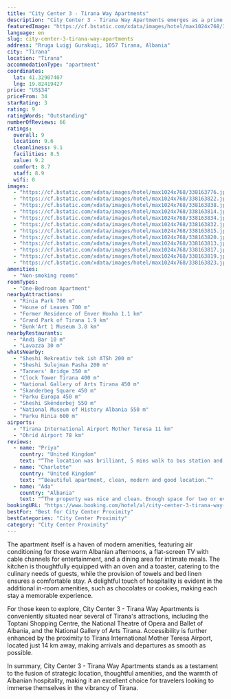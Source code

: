 ```yaml
---
title: "City Center 3 - Tirana Way Apartments"
description: "City Center 3 - Tirana Way Apartments emerges as a prime choice for travelers seeking the perfect blend of comfort and convenience in the heart of Tirana."
featuredImage: "https://cf.bstatic.com/xdata/images/hotel/max1024x768/338163776.jpg?k=363ffc511f653d127b55886a268490754905c3f692a7c813e2e86b5f9284f7d2&o=&hp=1"
language: en
slug: city-center-3-tirana-way-apartments
address: "Rruga Luigj Gurakuqi, 1057 Tirana, Albania"
city: "Tirana"
location: "Tirana"
accommodationType: "apartment"
coordinates:
  lat: 41.32907407
  lng: 19.82419427
price: "US$34"
priceFrom: 34
starRating: 3
rating: 9
ratingWords: "Outstanding"
numberOfReviews: 66
ratings:
  overall: 9
  location: 9.6
  cleanliness: 9.1
  facilities: 8.5
  value: 9.2
  comfort: 8.7
  staff: 8.9
  wifi: 0
images:
  - "https://cf.bstatic.com/xdata/images/hotel/max1024x768/338163776.jpg?k=363ffc511f653d127b55886a268490754905c3f692a7c813e2e86b5f9284f7d2&o=&hp=1"
  - "https://cf.bstatic.com/xdata/images/hotel/max1024x768/338163822.jpg?k=524a029086dd47a9ecc95ad4b8d7e738a369ae793eeeb7304b69e73ed8c54f85&o=&hp=1"
  - "https://cf.bstatic.com/xdata/images/hotel/max1024x768/338163838.jpg?k=dacc82d21100e18dceab9161d22ce7dbac17ef59d02513f5dacbd011a4b5325b&o=&hp=1"
  - "https://cf.bstatic.com/xdata/images/hotel/max1024x768/338163814.jpg?k=d2d03cef552fd82eb312c4c881ff397e9892e73ffea5c200db6e144517a73743&o=&hp=1"
  - "https://cf.bstatic.com/xdata/images/hotel/max1024x768/338163834.jpg?k=7ee2f7e871acd25b978019a7dbde6d117d24d248b0159b8debe4d32710e1e653&o=&hp=1"
  - "https://cf.bstatic.com/xdata/images/hotel/max1024x768/338163832.jpg?k=a65852bb2493f3bd9e2933bf829ae9a2094eaa0d0640567bd428c7da1ec3557b&o=&hp=1"
  - "https://cf.bstatic.com/xdata/images/hotel/max1024x768/338163815.jpg?k=745a10274325d6583222fad568d6e7f72b159d37edf8362595b56297305173f1&o=&hp=1"
  - "https://cf.bstatic.com/xdata/images/hotel/max1024x768/338163820.jpg?k=171b41038d4df0b3f73cd4aef8eab164bb28bd9a6530ff5759e667be70e376c4&o=&hp=1"
  - "https://cf.bstatic.com/xdata/images/hotel/max1024x768/338163813.jpg?k=3e100b142e4c12064c6982b885752f74f5575088a7998f1f1b34d867bd904651&o=&hp=1"
  - "https://cf.bstatic.com/xdata/images/hotel/max1024x768/338163817.jpg?k=5f3c6a1597faacbf401dc387756d7549257262df06cd6e3c56fa73dff7deba9d&o=&hp=1"
  - "https://cf.bstatic.com/xdata/images/hotel/max1024x768/338163819.jpg?k=2da1678554320322a103564c49b517942d57f93a0a30b508c8887a4cb2f3910c&o=&hp=1"
  - "https://cf.bstatic.com/xdata/images/hotel/max1024x768/338163823.jpg?k=ef5c7f86be00205fd4adc788131a0a8cbc847b234638dee09dc32febdd14ee60&o=&hp=1"
amenities:
  - "Non-smoking rooms"
roomTypes:
  - "One-Bedroom Apartment"
nearbyAttractions:
  - "Rinia Park 700 m"
  - "House of Leaves 700 m"
  - "Former Residence of Enver Hoxha 1.1 km"
  - "Grand Park of Tirana 1.9 km"
  - "Bunk'Art 1 Museum 3.8 km"
nearbyRestaurants:
  - "Andi̇ Bar 10 m"
  - "Lavazza 30 m"
whatsNearby:
  - "Sheshi Rekreativ tek ish ATSh 200 m"
  - "Sheshi Sulejman Pasha 200 m"
  - "Tanners' Bridge 350 m"
  - "Clock Tower Tirana 400 m"
  - "National Gallery of Arts Tirana 450 m"
  - "Skanderbeg Square 450 m"
  - "Parku Europa 450 m"
  - "Sheshi Skënderbej 550 m"
  - "National Museum of History Albania 550 m"
  - "Parku Rinia 600 m"
airports:
  - "Tirana International Airport Mother Teresa 11 km"
  - "Ohrid Airport 78 km"
reviews:
  - name: "Priya"
    country: "United Kingdom"
    text: "“The location was brilliant, 5 mins walk to bus station and town centre. I liked the decor a lot especially the wine lamp!”"
  - name: "Charlotte"
    country: "United Kingdom"
    text: "“Beautiful apartment, clean, modern and good location.”"
  - name: "Ada"
    country: "Albania"
    text: "“The property was nice and clean. Enough space for two or even three people. It was located near center and you had a lot of supermarkets, restaurants or coffee shops near. The entry to the apartament was by self-checking. The owner was very...”"
bookingURL: "https://www.booking.com/hotel/al/city-center-3-tirana-way-apartments.en-gb.html?aid=8035640"
bestFor: "Best for City Center Proximity"
bestCategories: "City Center Proximity"
category: "City Center Proximity"
---
```


The apartment itself is a haven of modern amenities, featuring air conditioning for those warm Albanian afternoons, a flat-screen TV with cable channels for entertainment, and a dining area for intimate meals. The kitchen is thoughtfully equipped with an oven and a toaster, catering to the culinary needs of guests, while the provision of towels and bed linen ensures a comfortable stay. A delightful touch of hospitality is evident in the additional in-room amenities, such as chocolates or cookies, making each stay a memorable experience.

For those keen to explore, City Center 3 - Tirana Way Apartments is conveniently situated near several of Tirana's attractions, including the Toptani Shopping Centre, the National Theatre of Opera and Ballet of Albania, and the National Gallery of Arts Tirana. Accessibility is further enhanced by the proximity to Tirana International Mother Teresa Airport, located just 14 km away, making arrivals and departures as smooth as possible.

In summary, City Center 3 - Tirana Way Apartments stands as a testament to the fusion of strategic location, thoughtful amenities, and the warmth of Albanian hospitality, making it an excellent choice for travelers looking to immerse themselves in the vibrancy of Tirana.